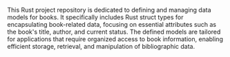 This Rust project repository is dedicated to defining and managing data models for books. It specifically includes Rust struct types for encapsulating book-related data, focusing on essential attributes such as the book's title, author, and current status. The defined models are tailored for applications that require organized access to book information, enabling efficient storage, retrieval, and manipulation of bibliographic data.